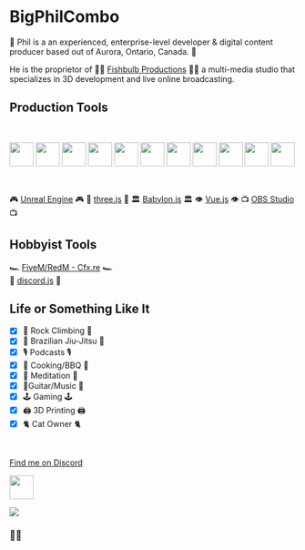 # BigPhilCombo

 🍁 Phil is a an experienced, enterprise-level developer & digital content producer based out of Aurora, Ontario, Canada. 🍁


He is the proprietor of 🐠💡 [Fishbulb Productions](https://www.youtube.com/watch?v=gj3ps6LPtBw) 🐠💡 a multi-media studio that specializes in 3D development and live online broadcasting. 

## Production Tools
 <br/>
<p float="left">
<img src="https://raw.githubusercontent.com/rdimascio/icons/master/icons/digitalocean.svg" width="42px" height="42px"/>
<img src="https://raw.githubusercontent.com/rdimascio/icons/master/icons/vue.svg" width="42px" height="42px"/>
<img src="https://raw.githubusercontent.com/rdimascio/icons/master/icons/html5.svg" width="42px" height="42px"/>
<img src="https://raw.githubusercontent.com/rdimascio/icons/master/icons/css3.svg" width="42px" height="42px"/>
<img src="https://raw.githubusercontent.com/rdimascio/icons/master/icons/github.svg" width="42px" height="42px"/>
<img src="https://raw.githubusercontent.com/rdimascio/icons/master/icons/gitlab.svg" width="42px" height="42px"/>
<img src="https://raw.githubusercontent.com/rdimascio/icons/master/icons/amazon.svg" width="42px" height="42px"/>
<img src="https://raw.githubusercontent.com/rdimascio/icons/master/icons/aws.svg" width="42px" height="42px"/>
<img src="https://raw.githubusercontent.com/rdimascio/icons/master/icons/linux.svg" width="42px" height="42px"/>
<img src="https://raw.githubusercontent.com/rdimascio/icons/master/icons/ubuntu.svg" width="42px" height="42px"/>
<img src="https://raw.githubusercontent.com/rdimascio/icons/master/icons/nginx.svg" width="42px" height="42px"/>
</p>
<br/>

🎮 [Unreal Engine](https://github.com/EpicGames) 🎮
🧊 [three.js](https://github.com/mrdoob/three.js) 🧊
🏛️ [Babylon.js](https://github.com/BabylonJS/Babylon.js) 🏛️
👁️ [Vue.js](https://github.com/vuejs) 👁️
📺 [OBS Studio](https://github.com/obsproject/obs-studio) 📺


## Hobbyist Tools


🏎️ [FiveM/RedM - Cfx.re](https://github.com/citizenfx/fivem) 🏎️<br/>
💬 [discord.js](https://github.com/discordjs/discord.js) 💬


## Life or Something Like It

- [x] 🧗 Rock Climbing 🧗
- [x] 🥋 Brazilian Jiu-Jitsu 🥋
- [x] 🎙️ Podcasts 🎙️
- [x] 🍖 Cooking/BBQ 🍖
- [x] 🧘 Meditation 🧘
- [x] 🎸Guitar/Music 🎸
- [x] 🕹️ Gaming 🕹️
- [x] 🖨️ 3D Printing 🖨️ 
- [x] 🐈 Cat Owner 🐈 

<br/>

[Find me on Discord](https://discordapp.com/users/128354721969733632)

<a href="https://discordapp.com/users/128354721969733632"><img src="https://raw.githubusercontent.com/rdimascio/icons/master/icons/discord.svg" width="42px" height="42px"/></a>

[![](http://fishbulb.ca/img/logo.png)](http://www.youtube.com/watch?v=gj3ps6LPtBw "Fishbulb Productions Demo Reel")

### 🐠💡




